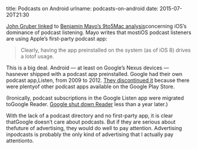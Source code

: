 title: Podcasts on Android
urlname: podcasts-on-android
date: 2015-07-20T21:30

[John Gruber linked](http://daringfireball.net/linked/2015/07/20/podcasts-iphone) to [Benjamin Mayo&#x02bc;s 9to5Mac analysis](http://9to5mac.com/2015/07/20/report-82-of-mobile-podcast-listening-happens-on-iphone-mostly-using-apples-podcasts-app/)concerning iOS&#x02bc;s dominance of podcast listening. Mayo writes that mostiOS podcast listeners are using Apple&#x02bc;s first-party podcast app:

>  
> Clearly, having the app preinstalled on the system (as of iOS 8) drives a lotof usage.
> 

This is a big deal. Android &mdash; at least on Google&#x02bc;s Nexus devices &mdash; hasnever shipped with a podcast app preinstalled. Google had their own podcast app,Listen, from 2009 to 2012. [They discontinued it](http://googleblog.blogspot.com/2012/08/giving-you-better-google.html) because there were plentyof other podcast apps available on the Google Play Store.

(Ironically, podcast subscriptions in the Google Listen app were migrated toGoogle Reader. [Google shut down Reader](http://googlereader.blogspot.com/2013/03/powering-down-google-reader.html) less than a year later.)

With the lack of a podcast directory and no first-party app, it is clear thatGoogle doesn&#x02bc;t care about podcasts. But if they are serious about thefuture of advertising, they would do well to pay attention. Advertising inpodcasts is probably the only kind of advertising that I actually pay attentionto.